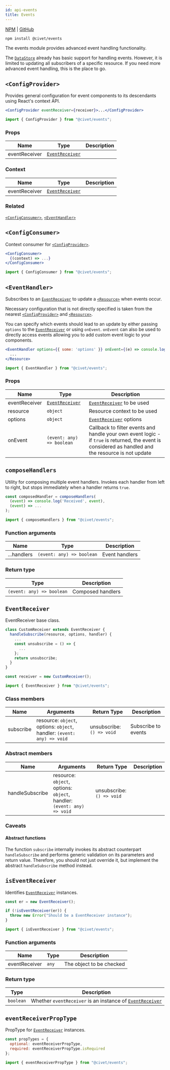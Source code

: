 ```yaml
---
id: api-events
title: Events
---
```


[NPM](https://npmjs.com/package/@civet/events) | [GitHub](https://github.com/civet-org/events)

```bash
npm install @civet/events
```

The events module provides advanced event handling functionality.

The [`DataStore`](api-core.md#datastore) already has basic support for handling events. However, it is limited to updating all subscribers of a specific resource.
If you need more advanced event handling, this is the place to go.

## `<ConfigProvider>`

Provides general configuration for event components to its descendants using React's context API.

<!--DOCUSAURUS_CODE_TABS-->
<!--Usage-->

```jsx
<ConfigProvider eventReceiver={receiver}>...</ConfigProvider>
```

<!--Import-->

```js
import { ConfigProvider } from "@civet/events";
```

<!--END_DOCUSAURUS_CODE_TABS-->

### Props

| Name          | Type                              | Description |
| ------------- | --------------------------------- | ----------- |
| eventReceiver | [`EventReceiver`](#eventreceiver) |             |

### Context

| Name          | Type                              | Description |
| ------------- | --------------------------------- | ----------- |
| eventReceiver | [`EventReceiver`](#eventreceiver) |             |

### Related

[`<ConfigConsumer>`](#configconsumer), [`<EventHandler>`](#eventhandler)

## `<ConfigConsumer>`

Context consumer for [`<ConfigProvider>`](#configprovider).

<!--DOCUSAURUS_CODE_TABS-->
<!--Usage-->

```jsx
<ConfigConsumer>
  {(context) => ...}
</ConfigConsumer>
```

<!--Import-->

```js
import { ConfigConsumer } from "@civet/events";
```

<!--END_DOCUSAURUS_CODE_TABS-->

## `<EventHandler>`

Subscribes to an [`EventReceiver`](#eventreceiver) to update a [`<Resource>`](api-core.md#resource) when events occur.

Necessary configuration that is not directly specified is taken from the nearest [`<ConfigProvider>`](#configprovider) and [`<Resource>`](api-core.md#resource).

You can specify which events should lead to an update by either passing `options` to the [`EventReceiver`](#eventreceiver) or using `onEvent`.
`onEvent` can also be used to directly access events allowing you to add custom event logic to your components.

<!--DOCUSAURUS_CODE_TABS-->
<!--Usage-->

```jsx
<EventHandler options={{ some: 'options' }} onEvent={(e) => console.log('Received', e)}>
  ...
</Resource>
```

<!--Import-->

```js
import { EventHandler } from "@civet/events";
```

<!--END_DOCUSAURUS_CODE_TABS-->

### Props

| Name          | Type                              | Description                                                                                                                                          |
| ------------- | --------------------------------- | ---------------------------------------------------------------------------------------------------------------------------------------------------- |
| eventReceiver | [`EventReceiver`](#eventreceiver) | [`EventReceiver`](#eventreceiver) to be used                                                                                                         |
| resource      | `object`                          | Resource context to be used                                                                                                                          |
| options       | `object`                          | [`EventReceiver`](#eventreceiver) options                                                                                                            |
| onEvent       | `(event: any) => boolean`         | Callback to filter events and handle your own event logic - if `true` is returned, the event is considered as handled and the resource is not update |

## `composeHandlers`

Utility for composing multiple event handlers.
Invokes each handler from left to right, but stops immediately when a handler returns `true`.

<!--DOCUSAURUS_CODE_TABS-->
<!--Usage-->

```js
const composedHandler = composeHandlers(
  (event) => console.log('Received', event),
  (event) => ...
);
```

<!--Import-->

```js
import { composeHandlers } from "@civet/events";
```

<!--END_DOCUSAURUS_CODE_TABS-->

### Function arguments

| Name        | Type                      | Description    |
| ----------- | ------------------------- | -------------- |
| ...handlers | `(event: any) => boolean` | Event handlers |

### Return type

| Type                      | Description       |
| ------------------------- | ----------------- |
| `(event: any) => boolean` | Composed handlers |

## `EventReceiver`

EventReceiver base class.

<!--DOCUSAURUS_CODE_TABS-->
<!--Usage-->

```js
class CustomReceiver extends EventReceiver {
  handleSubscribe(resource, options, handler) {
    ...
    const unsubscribe = () => {
      ...
    };
    return unsubscribe;
  }
}

const receiver = new CustomReceiver();
```

<!--Import-->

```js
import { EventReceiver } from "@civet/events";
```

<!--END_DOCUSAURUS_CODE_TABS-->

### Class members

| Name      | Arguments                                                              | Return Type               | Description         |
| --------- | ---------------------------------------------------------------------- | ------------------------- | ------------------- |
| subscribe | resource: `object`, options: `object`, handler: `(event: any) => void` | unsubscribe: `() => void` | Subscribe to events |

### Abstract members

| Name            | Arguments                                                              | Return Type               | Description |
| --------------- | ---------------------------------------------------------------------- | ------------------------- | ----------- |
| handleSubscribe | resource: `object`, options: `object`, handler: `(event: any) => void` | unsubscribe: `() => void` |             |

### Caveats

#### Abstract functions

The function `subscribe` internally invokes its abstract counterpart `handleSubscribe` and performs generic validation on its parameters and return value. Therefore, you should not just override it, but implement the abstract `handleSubscribe` method instead.

## `isEventReceiver`

Identifies [`EventReceiver`](#eventreceiver) instances.

<!--DOCUSAURUS_CODE_TABS-->
<!--Usage-->

```js
const er = new EventReceiver();

if (!isEventReceiver(er)) {
  throw new Error("Should be a EventReceiver instance");
}
```

<!--Import-->

```js
import { isEventReceiver } from "@civet/events";
```

<!--END_DOCUSAURUS_CODE_TABS-->

### Function arguments

| Name          | Type  | Description              |
| ------------- | ----- | ------------------------ |
| eventReceiver | `any` | The object to be checked |

### Return type

| Type      | Description                                                                 |
| --------- | --------------------------------------------------------------------------- |
| `boolean` | Whether `eventReceiver` is an instance of [`EventReceiver`](#eventreceiver) |

## `eventReceiverPropType`

PropType for [`EventReceiver`](#eventreceiver) instances.

<!--DOCUSAURUS_CODE_TABS-->
<!--Usage-->

```js
const propTypes = {
  optional: eventReceiverPropType,
  required: eventReceiverPropType.isRequired
};
```

<!--Import-->

```js
import { eventReceiverPropType } from "@civet/events";
```

<!--END_DOCUSAURUS_CODE_TABS-->
